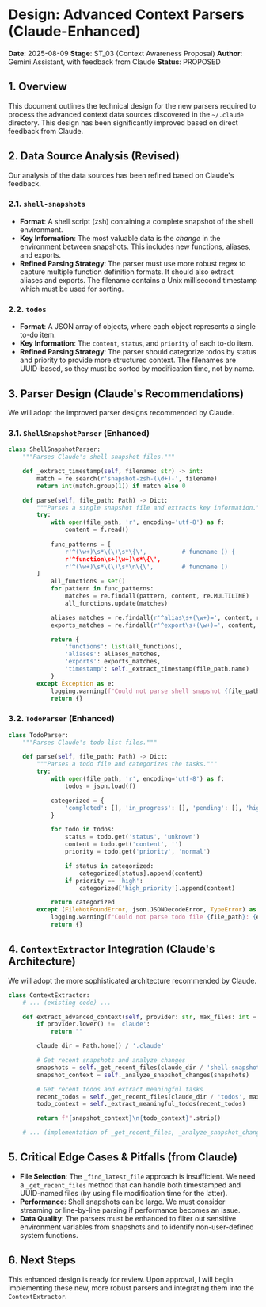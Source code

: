 # Design: Advanced Context Parsers (Claude-Enhanced)

**Date**: 2025-08-09
**Stage**: ST_03 (Context Awareness Proposal)
**Author**: Gemini Assistant, with feedback from Claude
**Status**: PROPOSED

## 1. Overview

This document outlines the technical design for the new parsers required to process the advanced context data sources discovered in the `~/.claude` directory. This design has been significantly improved based on direct feedback from Claude.

## 2. Data Source Analysis (Revised)

Our analysis of the data sources has been refined based on Claude's feedback.

### 2.1. `shell-snapshots`

*   **Format**: A shell script (zsh) containing a complete snapshot of the shell environment.
*   **Key Information**: The most valuable data is the *change* in the environment between snapshots. This includes new functions, aliases, and exports.
*   **Refined Parsing Strategy**: The parser must use more robust regex to capture multiple function definition formats. It should also extract aliases and exports. The filename contains a Unix millisecond timestamp which must be used for sorting.

### 2.2. `todos`

*   **Format**: A JSON array of objects, where each object represents a single to-do item.
*   **Key Information**: The `content`, `status`, and `priority` of each to-do item.
*   **Refined Parsing Strategy**: The parser should categorize todos by status and priority to provide more structured context. The filenames are UUID-based, so they must be sorted by modification time, not by name.

## 3. Parser Design (Claude's Recommendations)

We will adopt the improved parser designs recommended by Claude.

### 3.1. `ShellSnapshotParser` (Enhanced)

```python
class ShellSnapshotParser:
    """Parses Claude's shell snapshot files."""

    def _extract_timestamp(self, filename: str) -> int:
        match = re.search(r'snapshot-zsh-(\d+)-', filename)
        return int(match.group(1)) if match else 0

    def parse(self, file_path: Path) -> Dict:
        """Parses a single snapshot file and extracts key information."""
        try:
            with open(file_path, 'r', encoding='utf-8') as f:
                content = f.read()
            
            func_patterns = [
                r'^(\w+)\s*\(\)\s*\{\',          # funcname () {
                r'^function\s+(\w+)\s*\{\',
                r'^(\w+)\s*\(\)\s*\n\{\',        # funcname ()
        ]
            all_functions = set()
            for pattern in func_patterns:
                matches = re.findall(pattern, content, re.MULTILINE)
                all_functions.update(matches)

            aliases_matches = re.findall(r'^alias\s+(\w+)=', content, re.MULTILINE)
            exports_matches = re.findall(r'^export\s+(\w+)=', content, re.MULTILINE)

            return {
                'functions': list(all_functions),
                'aliases': aliases_matches,
                'exports': exports_matches,
                'timestamp': self._extract_timestamp(file_path.name)
            }
        except Exception as e:
            logging.warning(f"Could not parse shell snapshot {file_path}: {e}")
            return {}
```

### 3.2. `TodoParser` (Enhanced)

```python
class TodoParser:
    """Parses Claude's todo list files."""

    def parse(self, file_path: Path) -> Dict:
        """Parses a todo file and categorizes the tasks."""
        try:
            with open(file_path, 'r', encoding='utf-8') as f:
                todos = json.load(f)

            categorized = {
                'completed': [], 'in_progress': [], 'pending': [], 'high_priority': []
            }

            for todo in todos:
                status = todo.get('status', 'unknown')
                content = todo.get('content', '')
                priority = todo.get('priority', 'normal')

                if status in categorized:
                    categorized[status].append(content)
                if priority == 'high':
                    categorized['high_priority'].append(content)

            return categorized
        except (FileNotFoundError, json.JSONDecodeError, TypeError) as e:
            logging.warning(f"Could not parse todo file {file_path}: {e}")
            return {}
```

## 4. `ContextExtractor` Integration (Claude's Architecture)

We will adopt the more sophisticated architecture recommended by Claude.

```python
class ContextExtractor:
    # ... (existing code) ...

    def extract_advanced_context(self, provider: str, max_files: int = 5) -> str:
        if provider.lower() != 'claude':
            return ""

        claude_dir = Path.home() / '.claude'

        # Get recent snapshots and analyze changes
        snapshots = self._get_recent_files(claude_dir / 'shell-snapshots', max_files)
        snapshot_context = self._analyze_snapshot_changes(snapshots)

        # Get recent todos and extract meaningful tasks
        recent_todos = self._get_recent_files(claude_dir / 'todos', max_files)
        todo_context = self._extract_meaningful_todos(recent_todos)

        return f"{snapshot_context}\n{todo_context}".strip()

    # ... (implementation of _get_recent_files, _analyze_snapshot_changes, etc. to follow)
```

## 5. Critical Edge Cases & Pitfalls (from Claude)

*   **File Selection**: The `_find_latest_file` approach is insufficient. We need a `_get_recent_files` method that can handle both timestamped and UUID-named files (by using file modification time for the latter).
*   **Performance**: Shell snapshots can be large. We must consider streaming or line-by-line parsing if performance becomes an issue.
*   **Data Quality**: The parsers must be enhanced to filter out sensitive environment variables from snapshots and to identify non-user-defined system functions.

## 6. Next Steps

This enhanced design is ready for review. Upon approval, I will begin implementing these new, more robust parsers and integrating them into the `ContextExtractor`.